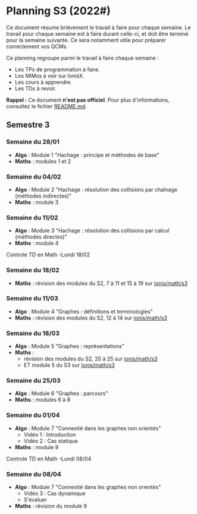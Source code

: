 # Planning S3 (2022#)

Ce document résume brièvement le travail à faire pour chaque semaine.
Le travail pour chaque semaine est à faire durant celle-ci, et doit être terminé pour la semaine suivante. Ce sera notamment utile pour préparer correctement vos QCMs.

Ce planning regroupe parmi le travail à faire chaque semaine :
- Les TPs de programmation à faire.
- Les MiMos à voir sur IonisX.
- Les cours à apprendre.
- Les TDs à revoir.

**Rappel :** Ce document **n'est pas officiel**.
Pour plus d'informations, consultez le fichier [README.md](../../README.md).


## Semestre 3

### Semaine du 28/01 

- **Algo** : Module 1 "Hachage : principe et méthodes de base"
- **Maths** : modules 1 et 2

### Semaine du 04/02  

- **Algo** : Module 2 "Hachage : résolution des collisions par chaînage (méthodes indirectes)"
- **Maths** : module 3

### Semaine du 11/02 

- **Algo** : Module 3 "Hachage : résolution des collisions par calcul (méthodes directes)"
- **Maths** : module 4

Controle TD en Math -Lundi 18/02

### Semaine du 18/02 

- **Maths** : révision des modules du S2, 7 à 11 et 15 à 19 sur [ionis/math/s3](https://ionisx.com/courses/5b5f1c0bdd7f5e39c986908e/epita-maths-s2)

### Semaine du 11/03 

- **Algo** : Module 4 "Graphes : définitions et terminologies"
- **Maths** : révision des modules du S2, 12 à 14 sur [ionis/math/s3](https://ionisx.com/courses/5b5f1c0bdd7f5e39c986908e/epita-maths-s2)

### Semaine du 18/03 

- **Algo** : Module 5 "Graphes : représentations"
- **Maths** : 
	- révision des modules du S2, 20 à 25 sur [ionis/math/s3](https://ionisx.com/courses/5b5f1c0bdd7f5e39c986908e/epita-maths-s2)
	- ET module 5 du S3 sur [ionis/math/s3](https://ionisx.com/courses/5b5f1c38dd7f5e39c986908f/epita-maths-s3)

### Semaine du 25/03 

- **Algo** : Module 6 "Graphes : parcours"
- **Maths** : modules 6 à 8

### Semaine du 01/04

- **Algo** : Module 7 "Connexité dans les graphes non orientés"
  - Vidéo 1 : Introduction
  - Vidéo 2 : Cas statique
- **Maths** : module 9

Controle TD en Math -Lundi 08/04

### Semaine du 08/04 

- **Algo** : Module 7 "Connexité dans les graphes non orientés"
  - Vidéo 3 : Cas dynamique
  - S'évaluer
- **Maths** : révision du module 9
